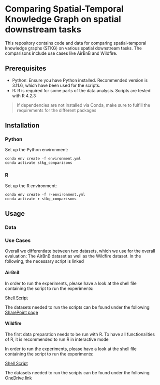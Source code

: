 # Comparing Spatial-Temporal Knowledge Graph on spatial downstream tasks
This repository contains code and data for comparing spatial-temporal knowledge graphs (STKG) on various spatial downstream tasks. The comparisons include use cases like AirBnB and Wildfire.
## Prerequisites
- Python: Ensure you have Python installed. Recommended version is 3.11.6, which have been used for the scripts.
- R: R is required for some parts of the data analysis. Scripts are tested with R 4.2.3


> If dependencies are not installed via Conda, make sure to fulfill the requirements for the different packages
## Installation
### Python
Set up the Python environment:

```
conda env create -f environment.yml
conda activate stkg_comparisons
```
### R
Set up the R environment:

```
conda env create -f r-environment.yml
conda activate r-stkg_comparisons
```

## Usage
### Data
### Use Cases
Overall we differentiate between two datasets, which we use for the overall evaluation: The AirBnB dataset as well as the Wildfire dataset. In the following, the necessary script is linked
#### AirBnB
In order to run the experiments, please have a look at the shell file containing the script to run the experiments:

[Shell Script](use_cases/airbnb/script_run.sh)

The datasets needed to run the scripts can be found under the following [SharePoint page](https://1drv.ms/f/s!AijsqF7qjxxBiaQhYy7cMEAM9CPShw?e=Latbm0)
#### Wildfire
The first data preparation needs to be run with R. To have all functionalities of R, it is recommended to run R in interactive mode

In order to run the experiments, please have a look at the shell file containing the script to run the experiments:

[Shell Script](use_cases/wildfire/script_run.sh)

The datasets needed to run the scripts can be found under the following [OneDrive link](https://1drv.ms/u/s!AijsqF7qjxxBiOp9XJ7D7UMut5x2Vg?e=yj1IFN)